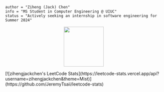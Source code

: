 ```
author = "Ziheng (Jack) Chen"
info = "MS Student in Computer Engineering @ UIUC"
status = "Actively seeking an internship in software engineering for Summer 2024"
```
<p align="center">
  <img style="width:8rem; height:auto" src="https://cdn.dribbble.com/users/1787323/screenshots/10091971/media/d43c019bfeff34be8816481e843ea8c1.png"/>
</p>
[![zihengjackchen's LeetCode Stats](https://leetcode-stats.vercel.app/api?username=zihengjackchen&theme=Mist)](https://github.com/JeremyTsaii/leetcode-stats)
